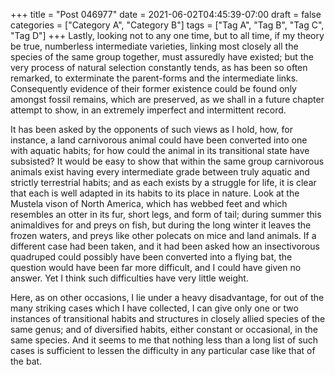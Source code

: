 +++
title = "Post 046977"
date = 2021-06-02T04:45:39-07:00
draft = false
categories = ["Category A", "Category B"]
tags = ["Tag A", "Tag B", "Tag C", "Tag D"]
+++
Lastly, looking not to any one time, but to all time, if my theory be true, numberless intermediate varieties, linking most closely all the species of the same group together, must assuredly have existed; but the very process of natural selection constantly tends, as has been so often remarked, to exterminate the parent-forms and the intermediate links. Consequently evidence of their former existence could be found only amongst fossil remains, which are preserved, as we shall in a future chapter attempt to show, in an extremely imperfect and intermittent record.

It has been asked by the opponents of such views as I hold, how, for instance, a land carnivorous animal could have been converted into one with aquatic habits; for how could the animal in its transitional state have subsisted? It would be easy to show that within the same group carnivorous animals exist having every intermediate grade between truly aquatic and strictly terrestrial habits; and as each exists by a struggle for life, it is clear that each is well adapted in its habits to its place in nature. Look at the Mustela vison of North America, which has webbed feet and which resembles an otter in its fur, short legs, and form of tail; during summer this animaldives for and preys on fish, but during the long winter it leaves the frozen waters, and preys like other polecats on mice and land animals. If a different case had been taken, and it had been asked how an insectivorous quadruped could possibly have been converted into a flying bat, the question would have been far more difficult, and I could have given no answer. Yet I think such difficulties have very little weight.

Here, as on other occasions, I lie under a heavy disadvantage, for out of the many striking cases which I have collected, I can give only one or two instances of transitional habits and structures in closely allied species of the same genus; and of diversified habits, either constant or occasional, in the same species. And it seems to me that nothing less than a long list of such cases is sufficient to lessen the difficulty in any particular case like that of the bat.
